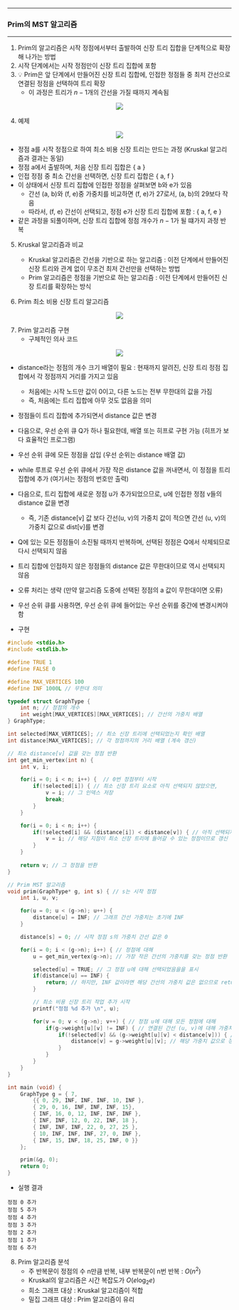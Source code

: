 -----
### Prim의 MST 알고리즘
-----
1. Prim의 알고리즘은 시작 정점에서부터 출발하여 신장 트리 집합을 단계적으로 확장해 나가는 방법
2. 시작 단계에서는 시작 정점만이 신장 트리 집합에 포함
3. 💡 Prim은 앞 단계에서 만들어진 신장 트리 집합에, 인접한 정점들 중 최저 간선으로 연결된 정점을 선택하여 트리 확장
   - 이 과정은 트리가 $n - 1$개의 간선을 가질 때까지 계속됨
<div align="center">
<img src="https://github.com/user-attachments/assets/f47ca59b-5f2b-47c2-92bf-ff61f3a91255">
</div>

4. 예제
<div align="center">
<img src="https://github.com/user-attachments/assets/9424c490-003c-459c-9703-922b03d251ad">
</div>

  - 정점 a를 시작 정점으로 하여 최소 비용 신장 트리는 만드는 과정 (Kruskal 알고리즘과 결과는 동일)
  - 정점 a에서 출발하며, 처음 신장 트리 집합은 { a }
  - 인접 정점 중 최소 간선을 선택하면, 신장 트리 집합은 { a, f }
  - 이 상태에서 신장 트리 집합에 인접한 정점을 살펴보면 b와 e가 있음
    + 간선 (a, b)와 (f, e)중 가중치를 비교하면 (f, e)가 27로서, (a, b)의 29보다 작음
    + 따라서, (f, e) 간선이 선택되고, 정점 e가 신장 트리 집합에 포함 : { a, f, e }
  - 같은 과정을 되풀이하며, 신장 트리 집합에 정점 개수가 $n - 1$가 될 떄가지 과정 반복

5. Kruskal 알고리즘과 비교
   - Kruskal 알고리즘은 간선을 기반으로 하는 알고리즘 : 이전 단계에서 만들어진 신장 트리와 관계 없이 무조건 최저 간선만을 선택하는 방법
   - Prim 알고리즘은 정점을 기반으로 하는 알고리즘 : 이전 단계에서 만들어진 신장 트리를 확장하는 방식

6. Prim 최소 비용 신장 트리 알고리즘
<div align="center">
<img src="https://github.com/user-attachments/assets/9568e1f1-a39d-437d-bb08-14f3391bb71b">
</div>

7. Prim 알고리즘 구현
   - 구체적인 의사 코드
<div align="center">
<img src="https://github.com/user-attachments/assets/8e0a9196-8c8e-4357-849a-35f6abe704d7">
</div>

   - distance라는 정점의 개수 크기 배열이 필요 : 현재까지 알려진, 신장 트리 정점 집합에서 각 정점까지 거리를 가지고 있음
     + 처음에는 시작 노드만 값이 0이고, 다른 노드는 전부 무한대의 값을 가짐
     + 즉, 처음에는 트리 집합에 아무 것도 없음을 의미

   - 정점들이 트리 집합에 추가되면서 distance 값은 변경
   - 다음으로, 우선 순위 큐 Q가 하나 필요한데, 배열 또는 히프로 구현 가능 (히프가 보다 효율적인 프로그램)
   - 우선 순위 큐에 모든 정점을 삽입 (우선 순위는 distance 배열 값)
   - while 루프로 우선 순위 큐에서 가장 작은 distance 값을 꺼내면서, 이 정점을 트리 집합에 추가 (여기서는 정점의 번호만 출력)
   - 다음으로, 트리 집합에 새로운 정점 u가 추가되었으므로, u에 인접한 정점 v들의 distance 값을 변경
     + 즉, 기존 distance[v] 값 보다 간선(u, v)의 가중치 값이 적으면 간선 (u, v)의 가중치 값으로 dist[v]를 변경
   - Q에 있는 모든 정점들이 소진될 때까지 반복하며, 선택된 정점은 Q에서 삭제되므로 다시 선택되지 않음
   - 트리 집합에 인접하지 않은 정점들의 distance 값은 무한대이므로 역시 선택되지 않음
   - 오류 처리는 생략 (만약 알고리즘 도중에 선택된 정점의 a 값이 무한대이면 오류)
   - 우선 순위 큐를 사용하면, 우선 순위 큐에 들어있는 우선 순위를 중간에 변경시켜야 함
   - 구현
```c
#include <stdio.h>
#include <stdlib.h>

#define TRUE 1
#define FALSE 0

#define MAX_VERTICES 100
#define INF 1000L // 무한대 의미

typedef struct GraphType {
    int n; // 정점의 개수
    int weight[MAX_VERTICES][MAX_VERTICES]; // 간선의 가중치 배열
} GraphType;

int selected[MAX_VERTICES]; // 최소 신장 트리에 선택되었는지 확인 배열
int distance[MAX_VERTICES]; // 각 정점까지의 거리 배열 (계속 갱신) 

// 최소 distance[v] 값을 갖는 정점 반환
int get_min_vertex(int n) {
    int v, i;

    for(i = 0; i < n; i++) {  // 0번 정점부터 시작
        if(!selected[i]) { // 최소 신장 트리 요소로 아직 선택되지 않았으면,
            v = i; // 그 인덱스 저장
            break;
        }
    }

    for(i = 0; i < n; i++) {
        if(!selected[i] && (distance[i]) < distance[v]) { // 아직 선택되지 않았고, 거리가 찾아낸 정점 v의 간선 가중치와 비교했을 때 그 값이 더 작다면,
            v = i; // 해당 지점이 최소 신장 트리에 들어갈 수 있는 정점이므로 갱신
        }
    }
    
    return v; // 그 정점을 반환
}

// Prim MST 알고리즘
void prim(GraphType* g, int s) { // s는 시작 정점
    int i, u, v;

    for(u = 0; u < (g->n); u++) {
        distance[u] = INF; // 그래프 간선 가중치는 초기에 INF
    }

    distance[s] = 0; // 시작 정점 s의 가중치 간선 값은 0

    for(i = 0; i < (g->n); i++) { // 정점에 대해
        u = get_min_vertex(g->n); // 가장 작은 간선의 가중치를 갖는 정점 반환

        selected[u] = TRUE; // 그 정점 u에 대해 선택되었음을을 표시
        if(distance[u] == INF) {
            return; // 하지만, INF 값이라면 해당 간선의 가중치 값은 없으므로 return
        }

        // 최소 비용 신장 트리 작업 추가 시작
        printf("정점 %d 추가 \n", u);

        for(v = 0; v < (g->n); v++) { // 정점 u에 대해 모든 정점에 대해
            if(g->weight[u][v] != INF) { // 연결된 간선 (u, v)에 대해 가중치가 있는 값라면,
                if(!selected[v] && (g->weight[u][v] < distance[v])) { // 정점 v가 아직 선택되지 않았고, (u,v)의 가중치가 기존 거리 배열에서의 v의 간선 가중치보다 작다면
                    distance[v] = g->weight[u][v]; // 해당 가중치 값으로 갱신
                }
            }
        }
    }
}

int main (void) {
    GraphType g = { 7,
        {{ 0, 29, INF, INF, INF, 10, INF },
        { 29, 0, 16, INF, INF, INF, 15},
        { INF, 16, 0, 12, INF, INF, INF },
        { INF, INF, 12, 0, 22, INF, 18 },
        { INF, INF, INF, 22, 0, 27, 25 },
        { 10, INF, INF, INF, 27, 0, INF },
        { INF, 15, INF, 18, 25, INF, 0 }}
    };

    prim(&g, 0);
    return 0;
}
```
  - 실행 결과
```
정점 0 추가 
정점 5 추가 
정점 4 추가 
정점 3 추가
정점 2 추가
정점 1 추가
정점 6 추가
```

8. Prim 알고리즘 분석
   - 주 반복문이 정점의 수 n만큼 반복, 내부 반복문이 n번 반복 : $O(n^2)$
   - Kruskal의 알고리즘은 시간 복잡도가 $O(e\log_2{e})$
   - 희소 그래프 대상 : Kruskal 알고리즘이 적합
   - 밀집 그래프 대상 : Prim 알고리즘이 유리
